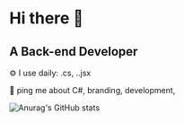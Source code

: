 <h1>Hi there 👋</h1>
<h2><b>A Back-end Developer </b></h2>


⚙️ I use daily: .cs, ..jsx

💬 ping me about C#, branding, development, 



![Anurag's GitHub stats](https://github-readme-stats.vercel.app/api?username=Hugo-Sodre&show_icons=true&theme=tokyonight)
